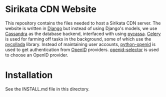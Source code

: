 Sirikata CDN Website
====================

This repository contains the files needed to host a Sirikata CDN
server. The website is written in
[Django](http://www.djangoproject.com/) but instead of using Django's
models, we use [Cassandra](http://cassandra.apache.org/) as the
database backend, interfaced with using [pycassa](https://github.com/pycassa/pycassa). [Celery](http://celeryproject.org/) is used for farming off tasks in the background, some of which use the [pycollada](https://github.com/pycollada/pycollada) library. Instead of maintaining user accounts, [python-openid](https://github.com/openid/python-openid) is used to get authentication from [OpenID](http://openid.net/) providers. [openid-selector](http://code.google.com/p/openid-selector/) is used to choose an OpenID provider.

Installation
============

See the INSTALL.md file in this directory.
